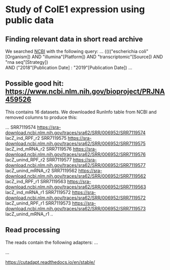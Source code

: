 # Study of ColE1 expression using public data

## Finding relevant data in short read archive

We searched [NCBI](https://www.ncbi.nlm.nih.gov/sra) with the following query:
...
(((("escherichia coli"[Organism]) 
  AND "illumina"[Platform]) 
  AND "transcriptomic"[Source]) 
  AND "rna seq"[Strategy])  
  AND ("2018"[Publication Date] : "2019"[Publication Date]) 
...

## Possible good hit: https://www.ncbi.nlm.nih.gov/bioproject/PRJNA459526

This contains 16 datasets. We downloaded RunInfo table from NCBI and removed columns to produce this:

...
SRR7119574	https://sra-download.ncbi.nlm.nih.gov/traces/sra62/SRR/006952/SRR7119574	lacZ_ind_RPF_r2
SRR7119575	https://sra-download.ncbi.nlm.nih.gov/traces/sra62/SRR/006952/SRR7119575	lacZ_ind_mRNA_r2
SRR7119576	https://sra-download.ncbi.nlm.nih.gov/traces/sra62/SRR/006952/SRR7119576	lacZ_unind_RPF_r2
SRR7119577	https://sra-download.ncbi.nlm.nih.gov/traces/sra62/SRR/006952/SRR7119577	lacZ_unind_mRNA_r2
SRR7119562	https://sra-download.ncbi.nlm.nih.gov/traces/sra62/SRR/006952/SRR7119562	lacZ_ind_RPF_r1
SRR7119563	https://sra-download.ncbi.nlm.nih.gov/traces/sra62/SRR/006952/SRR7119563	lacZ_ind_mRNA_r1
SRR7119572	https://sra-download.ncbi.nlm.nih.gov/traces/sra62/SRR/006952/SRR7119572	lacZ_unind_RPF_r1
SRR7119573	https://sra-download.ncbi.nlm.nih.gov/traces/sra62/SRR/006952/SRR7119573	lacZ_unind_mRNA_r1
..

## Read processing

The reads contain the following adapters:
...

...

https://cutadapt.readthedocs.io/en/stable/
